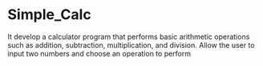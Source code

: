 # Simple_Calc
It develop a calculator program that performs basic arithmetic operations such as addition, subtraction, multiplication, and division. Allow the user to input two numbers and choose an operation to perform
